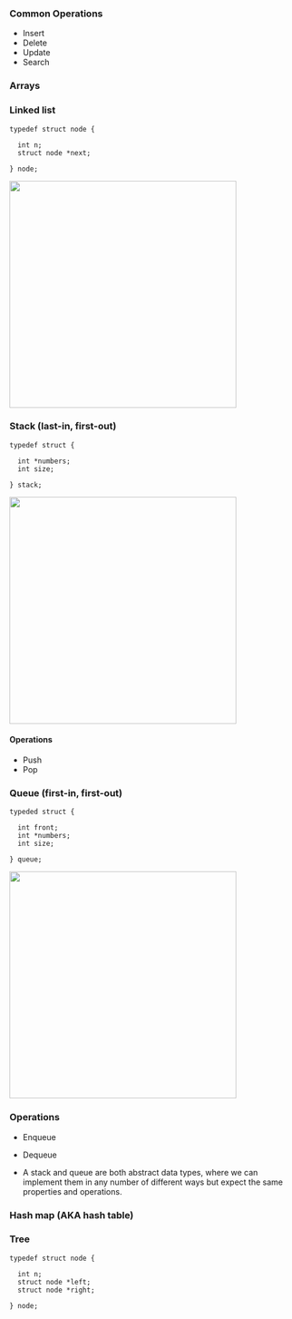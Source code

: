 ### Common Operations
- Insert
- Delete
- Update
- Search

### Arrays

### Linked list
```
typedef struct node {
  
  int n;
  struct node *next;

} node;
```
<img src="http://www.cs.usfca.edu/~srollins/courses/cs112-f08/web/notes/linkedlists/ll2.gif" width="400">

### Stack (last-in, first-out)
```
typedef struct {

  int *numbers;
  int size;
  
} stack;
```
<img src="https://www.tutorialspoint.com/data_structures_algorithms/images/stack_representation.jpg" width="400">

#### Operations
- Push
- Pop

### Queue (first-in, first-out)
```
typeded struct {

  int front;
  int *numbers;
  int size;
  
} queue;
```
<img src="https://netmatze.files.wordpress.com/2014/08/queue.png" width="400">

### Operations
- Enqueue
- Dequeue

- A stack and queue are both abstract data types, where we can implement them in any number of different ways but expect the same properties and operations.

### Hash map (AKA hash table)



### Tree
```
typedef struct node {

  int n;
  struct node *left;
  struct node *right;

} node;
```
